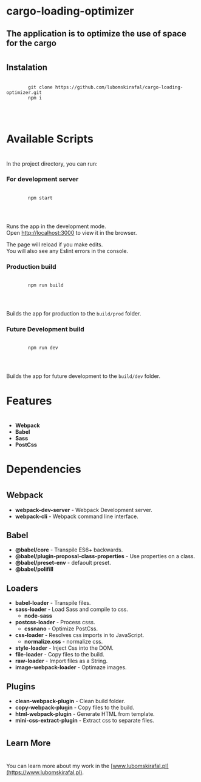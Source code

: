 
# **cargo-loading-optimizer**
## **The application is to optimize the use of space for the cargo**
#

## **Instalation**

<pre>
    <code>
        git clone https://github.com/lubomskirafal/cargo-loading-optimizer.git
        npm i
    </code>
</pre>
<br />


#

# Available Scripts

#

In the project directory, you can run:<br />

### **For development server**

<pre>
    <code>
        npm start
    </code>
</pre>
<br />

Runs the app in the development mode.<br />
Open [http://localhost:3000](http://localhost:3000) to view it in the browser. <br />

The page will reload if you make edits.<br />
You will also see any Eslint errors in the console.<br />

### **Production build**

<pre>
    <code>
        npm run build
    </code>
</pre>
<br />

Builds the app for production to the `build/prod` folder.<br />

### **Future Development build**

<pre>
    <code>
        npm run dev
    </code>
</pre>
<br />

Builds the app for future development to the `build/dev` folder.<br />

#

# Features

#

- **Webpack**<br />
- **Babel**<br />
- **Sass**<br />
- **PostCss**<br />

#

# Dependencies

#

## **Webpack**

- **webpack-dev-server** - Webpack Development server.<br />
- **webpack-cli** - Webpack command line interface.<br />


## **Babel**

- **@babel/core** - Transpile ES6+ backwards.<br />
- **@babel/plugin-proposal-class-properties** - Use properties on a class.<br />
- **@babel/preset-env** - defaoult preset.<br />
- **@babel/polifill**<br />

## **Loaders**

- **babel-loader** - Transpile files.<br />
- **sass-loader** - Load Sass and compile to css.<br />
  * **node-sass**<br />
- **postcss-loader** - Process csss.<br />
    * **cssnano** - Optimize PostCss.<br />
- **css-loader** - Resolves css imports in to JavaScript.<br />
    * **normalize.css** - normalize css.
- **style-loader** - Inject Css into the DOM.<br />
- **file-loader** - Copy files to the build.<br />
- **raw-loader** - Import files as a String.<br />
- **image-webpack-loader** - Optimaze images.<br />

## **Plugins**

- **clean-webpack-plugin** - Clean build folder.<br />
- **copy-webpack-plugin** - Copy files to the build.<br />
- **html-webpack-plugin** - Generate HTML from template.<br />
- **mini-css-extract-plugin** - Extract css to separate files.<br />

#

## Learn More

#

You can learn more about my work in the [www.lubomskirafal.pl](https://www.lubomskirafal.pl).



